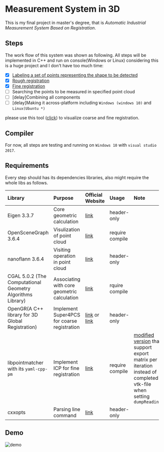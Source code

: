 # Measurement System in 3D

This is my final project in master's degree,  that is *Automatic Industrial Measurement System Based on Registration*.

## Steps

The work flow of this system was shown as following. All steps will be implemented in C++ and run on console(Windows or Linux) considering this is a huge project and I don't have too much time:

- [x] [Labeling a set of points representing the shape to be detected](./labeling_points)
- [x] [Rough registration](./rough_registration)
- [x] [Fine registration](./fine_registration)
- [ ] Searching the points to be measured in specified point cloud
- [ ] [delay]Combining all components 
- [ ] [delay]Making it across-platform including `Windows (windows 10)` and `Linux(Ubuntu *)`

please use this tool ([click]([display_fine_and_coarse](./display_fine_and_coarse))) to visualize coarse and fine registration.

## Compiler

For now, all steps are testing and running on `Windows 10` with `visual studio 2017`.

## Requirements

Every step should has its dependencies libraries, also might require the whole libs as follows.

| Library | Purpose | Official Website | Usage| Note |
| :---         |     :---      | :--- | :---|:---|
 | Eigen 3.3.7   |  Core geometric calculation     | [link](http://eigen.tuxfamily.org/index.php?title=Main_Page)    | header-only | |
| OpenSceneGraph 3.6.4  |  Visulization of point cloud     | [link](http://www.openscenegraph.org/)    | require compile | |
| nanoflann 3.6.4  | Visiting operation in point cloud     | [link](https://github.com/jlblancoc/nanoflann)   | header-only | |
| CGAL 5.0.2  (The Computational Geometry Algorithms Library) | Associating with core geometric calculation     | [link](https://www.cgal.org/)   | rquire compile| |
| OpenGR(A C++ library for 3D Global Registration)  |  Implement Super4PCS for coarse registration  | [link](https://github.com/STORM-IRIT/OpenGR) or [link](https://storm-irit.github.io/OpenGR/index.html)   | header-only | |
| libpointmatcher with its `yaml-cpp-pm`   | Implement  ICP  for fine registration    | [link](https://github.com/ethz-asl/libpointmatcher)   | require compile | [modified version](https://github.com/Gltina/libpointmatcher) that support export matrix per iteration instead of completed vtk-file when setting `dumpReading`|
| cxxopts  |  Parsing line command     |[link](https://github.com/jarro2783/cxxopts)  | header-only | |

## Demo

![demo](./demo/demo.gif)